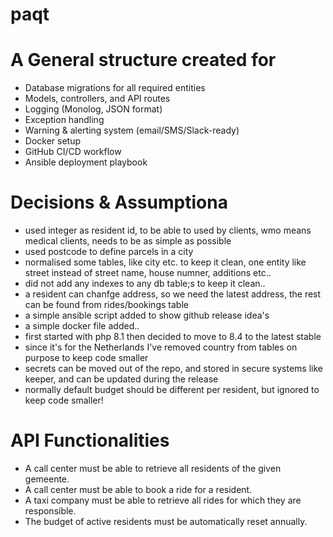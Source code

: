 # paqt

# A General structure created for 
- Database migrations for all required entities
- Models, controllers, and API routes
- Logging (Monolog, JSON format)
- Exception handling
- Warning & alerting system (email/SMS/Slack-ready)
- Docker setup
- GitHub CI/CD workflow
- Ansible deployment playbook



# Decisions & Assumptiona
- used integer as resident id, to be able to used by clients, wmo means medical clients, needs to be as simple as possible
- used postcode to define parcels in a city
- normalised some tables, like city etc. to keep it clean, one entity like street instead of street name, house numner, additions etc..
- did not add any indexes to any db table;s to keep it clean.. 
- a resident can chanfge address, so we need the latest address, the rest can be found from rides/bookings table
- a simple ansible script added to show github release idea's
- a simple docker file added.. 
- first started with php 8.1 then decided to move to 8.4 to the latest stable
- since it's for the Netherlands I've removed country from tables on purpose to keep code smaller
- secrets can be moved out of the repo, and stored in secure systems like keeper, and can be updated during the release
- normally default budget should be different per resident, but ignored to keep code smaller!



# API Functionalities
- A call center must be able to retrieve all residents of the given gemeente.
- A call center must be able to book a ride for a resident.
- A taxi company must be able to retrieve all rides for which they are responsible.
- The budget of active residents must be automatically reset annually.
